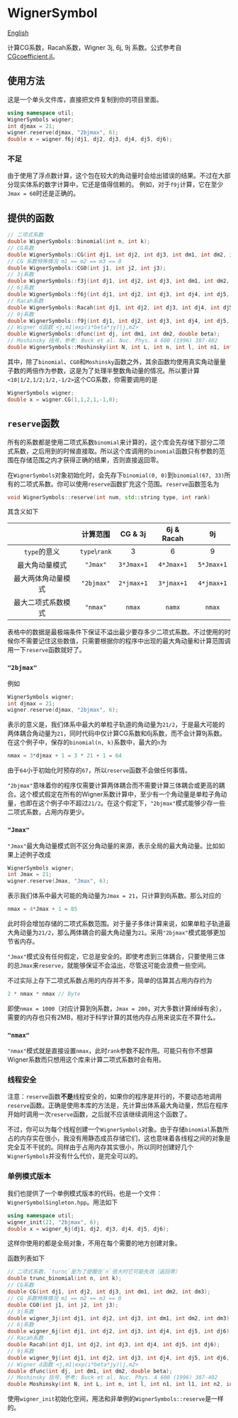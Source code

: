 # WignerSymbol

[English](README.md)

计算CG系数，Racah系数，Wigner 3j, 6j, 9j 系数。公式参考自[CGcoefficient.jl](https://github.com/0382/CGcoefficient.jl)。

## 使用方法

这是一个单头文件库，直接把文件复制到你的项目里面。

```cpp
using namespace util;
WignerSymbols wigner;
int djmax = 21;
wigner.reserve(djmax, "2bjmax", 6);
double x = wigner.f6j(dj1, dj2, dj3, dj4, dj5, dj6);
```

### 不足

由于使用了浮点数计算，这个包在较大的角动量时会给出错误的结果。不过在大部分现实体系的数字计算中，它还是值得信赖的。
例如，对于`f9j`计算，它在至少`Jmax = 60`时还是正确的。

## 提供的函数
```cpp
// 二项式系数
double WignerSymbols::binomial(int n, int k);
// CG系数
double WignerSymbols::CG(int dj1, int dj2, int dj3, int dm1, int dm2, int dm3);
// CG 系数特殊情况 m1 == m2 == m3 == 0
double WignerSymbols::CG0(int j1, int j2, int j3);
// 3j系数
double WignerSymbols::f3j(int dj1, int dj2, int dj3, int dm1, int dm2, int dm3);
// 6j系数
double WignerSymbols::f6j(int dj1, int dj2, int dj3, int dj4, int dj5, int dj6);
// Racah系数
double WignerSymbols::Racah(int dj1, int dj2, int dj3, int dj4, int dj5, int dj6);
// 9j系数
double WignerSymbols::f9j(int dj1, int dj2, int dj3, int dj4, int dj5, int dj6, int dj7, int dj8, int dj9);
// Wigner d函数 <j,m1|exp(i*beta*jy)|j,m2>
double WignerSymbols::dfunc(int dj, int dm1, int dm2, double beta);
// Moshinsky 括号，参考: Buck et al. Nuc. Phys. A 600 (1996) 387-402
double WignerSymbols::Moshinsky(int N, int L, int n, int l, int n1, int l1, int n2, int l2, int lambda, double tan_beta = 1.0);
```
其中，除了`binomial`、`CG0`和`Moshinsky`函数之外，其余函数均使用真实角动量量子数的两倍作为参数，这是为了处理半整数角动量的情况。所以要计算`<10|1/2,1/2;1/2,-1/2>`这个CG系数，你需要调用的是
```cpp
WignerSymbols wigner;
double x = wigner.CG(1,1,2,1,-1,0);
```

## `reserve`函数

所有的系数都是使用二项式系数`binomial`来计算的，这个库会先存储下部分二项式系数，之后用到的时候直接取。所以这个库调用的`binomial`函数只有参数的范围在存储范围之内才获得正确的结果，否则直接返回零。

在`WignerSymbols`对象初始化时，会先存下`binomial(0, 0)`到`binomial(67, 33)`所有的二项式系数。你可以使用`reserve`函数扩充这个范围。`reserve`函数签名为
```cpp
void WignerSymbols::reserve(int num, std::string type, int rank)
```
其含义如下

|                    |    计算范围    |  CG & 3j   | 6j & Racah |     9j     |
| :----------------: | :------------: | :--------: | :--------: | :--------: |
|    `type`的意义    | `type`\\`rank` |     3      |     6      |     9      |
|   最大角动量模式   |    `"Jmax"`    | `3*Jmax+1` | `4*Jmax+1` | `5*Jmax+1` |
| 最大两体角动量模式 |   `"2bjmax"`   | `2*jmax+1` | `3*jmax+1` | `4*jmax+1` |
| 最大二项式系数模式 |    `"nmax"`    |   `nmax`   |   `namx`   |   `nmax`   |

表格中的数据是最极端条件下保证不溢出最少要存多少二项式系数。不过使用的时候你不需要记住这些数值，只需要根据你的程序中出现的最大角动量和计算范围调用一下`reserve`函数就好了。

### `"2bjmax"`

例如

```cpp
WignerSymbols wigner;
int djmax = 21;
wigner.reserve(djmax, "2bjmax", 6);
```

表示的意义是，我们体系中最大的单粒子轨道的角动量为`21/2`，于是最大可能的两体耦合角动量为`21`，同时代码中仅计算CG系数和6j系数，而不会计算9j系数。在这个例子中，保存的`binomial(n, k)`系数中，最大的`n`为

```cpp
nmax = 3*djmax + 1 = 3 * 21 + 1 = 64
```

由于`64`小于初始化时预存的`67`，所以`reserve`函数不会做任何事情。

`"2bjmax"`意味着你的程序仅需要计算两体耦合而不需要计算三体耦合或更高的耦合。这个模式假定在所有的Wigner系数计算中，至少有一个角动量是单粒子角动量，也即在这个例子中不超过`21/2`。在这个假定下，`"2bjmax"`模式能够少存一些二项式系数，占用内存更少。

### `"Jmax"`

`"Jmax"`最大角动量模式则不区分角动量的来源，表示全局的最大角动量。比如如果上述例子改成

```cpp
WignerSymbols wigner;
int Jmax = 21;
wigner.reserve(Jmax, "Jmax", 6);
```

表示我们体系中最大可能的角动量为`Jmax = 21`，只计算到6j系数。那么对应的

```cpp
nmax = 4*Jmax + 1 = 85
```

此时将会增加存储的二项式系数范围。对于量子多体计算来说，如果单粒子轨道最大角动量为`21/2`，那么两体耦合的最大角动量为`21`。采用`"2bjmax"`模式能够更加节省内存。

`"Jmax"`模式没有任何假定，它总是安全的。即使考虑到三体耦合，只要使用三体的总`Jmax`来`reserve`，就能够保证不会溢出，尽管这可能会浪费一些空间。

不过实际上存下二项式系数占用的内存并不多，简单的估算其占用内存约为
```cpp
2 * nmax * nmax // Byte
```
即使`nmax = 1000`（对应计算到9j系数，`Jmax = 200`，对大多数计算绰绰有余），需要的内存也只有2MB，相对于科学计算的其他内存占用来说实在不算什么。

### `"nmax"`

`"nmax"`模式就是直接设置`nmax`，此时`rank`参数不起作用。可能只有你不想算Wigner系数而只想用这个库来计算二项式系数时会有用。

### 线程安全

注意：`reserve`函数**不是**线程安全的，如果你的程序是并行的，不要动态地调用`reserve`函数。正确是使用本库的方法是，先计算出体系最大角动量，然后在程序开始时调用一次`reserve`函数，之后就不应该继续调用这个函数了。

不过，你可以为每个线程创建一个`WignerSymbols`对象。由于存储`binomial`系数所占的内存实在很小，我没有用静态成员存储它们，这也意味着各线程之间的对象是完全互不干扰的。同样由于占用内存其实很小，所以同时创建好几个`WignerSymbols`并没有什么代价，是完全可以的。

### 单例模式版本

我们也提供了一个单例模式版本的代码，也是一个文件：`WignerSymbolSingleton.hpp`。用法如下
```cpp
using namespace util;
wigner_init(21, "2bjmax", 6);
double x = wigner_6j(dj1, dj2, dj3, dj4, dj5, dj6);
```
这样你使用的都是全局对象，不用在每个需要的地方创建对象。

函数列表如下
```cpp
// 二项式系数，`turnc`是为了提醒在`n`很大时它可能失效（返回零）
double trunc_binomial(int n, int k);
// CG系数
double CG(int dj1, int dj2, int dj3, int dm1, int dm2, int dm3);
// CG 系数特殊情况 m1 == m2 == m3 == 0
double CG0(int j1, int j2, int j3);
// 3j系数
double wigner_3j(int dj1, int dj2, int dj3, int dm1, int dm2, int dm3);
// 6j系数
double wigner_6j(int dj1, int dj2, int dj3, int dj4, int dj5, int dj6);
// Racah系数
double Racah(int dj1, int dj2, int dj3, int dj4, int dj5, int dj6);
// 9j系数
double wigner_9j(int dj1, int dj2, int dj3, int dj4, int dj5, int dj6, int dj7, int dj8, int dj9);
// Wigner d函数 <j,m1|exp(i*beta*jy)|j,m2>
double dfunc(int dj, int dm1, int dm2, double beta);
// Moshinsky 括号，参考: Buck et al. Nuc. Phys. A 600 (1996) 387-402
double Moshinsky(int N, int L, int n, int l, int n1, int l1, int n2, int l2, int lambda, double tan_beta = 1.0);
```
使用`wigner_init`初始化空间，用法和非单例的`WignerSymbols::reserve`是一样的。